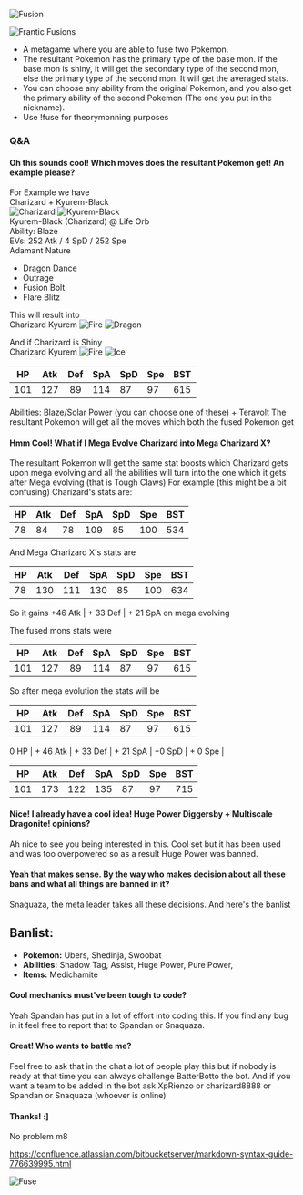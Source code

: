 ![Fusion](https://68.media.tumblr.com/d966aad89ea9b9e0dbf2e65800fd25d6/tumblr_o4w6xvNbnq1rxenr3o1_400.gif)

![Frantic Fusions](http://i.imgur.com/5CUMewQ.png)  
- A metagame where you are able to fuse two Pokemon.    
- The resultant Pokemon has the primary type of the base mon. If the base mon is shiny, it will get the secondary type of the second mon, else the primary type of the second mon. It will get the averaged stats.    
- You can choose any ability from the original Pokemon, and you also get the primary ability of the second Pokemon (The one you put in the nickname).    
- Use !fuse for theorymonning purposes    

### Q&A   
#### Oh this sounds cool! Which moves does the resultant Pokemon get! An example please?    
For Example we have   
Charizard + Kyurem-Black    
![Charizard](http://www.pokestadium.com/sprites/xy/charizard.gif) 
![Kyurem-Black](http://www.pokestadium.com/sprites/xy/kyurem-black.gif)   
Kyurem-Black (Charizard) @ Life Orb   
Ability: Blaze    
EVs: 252 Atk / 4 SpD / 252 Spe  
Adamant Nature  
- Dragon Dance  
- Outrage  
- Fusion Bolt  
- Flare Blitz

This will result into   
Charizard Kyurem
![Fire](http://play.pokemonshowdown.com/sprites/types/Fire.png)
![Dragon](http://play.pokemonshowdown.com/sprites/types/Dragon.png)

And if Charizard is Shiny   
Charizard Kyurem
![Fire](http://play.pokemonshowdown.com/sprites/types/Fire.png)
![Ice](http://play.pokemonshowdown.com/sprites/types/Ice.png)

| HP | Atk | Def | SpA | SpD | Spe | BST |
|-------------|-------------|:-----------:|--------------|--------------|--------------|---------|
| 101 | 127 | 89 | 114 | 87 | 97 | 615 | 

Abilities: Blaze/Solar Power (you can choose one of these) + Teravolt 
The resultant Pokemon will get all the moves which both the fused Pokemon get
#### Hmm Cool! What if I Mega Evolve Charizard into Mega Charizard X?   
The resultant Pokemon will get the same stat boosts which Charizard gets upon mega evolving and all the abilities will turn into the one which it gets after Mega evolving (that is Tough Claws)
For example (this might be a bit confusing) 
Charizard's stats are:

| HP | Atk | Def | SpA | SpD | Spe | BST |
|-------------|-------------|:-----------:|--------------|--------------|--------------|---------|
| 78 | 84 | 78 | 109 | 85 | 100 | 534 | 

And Mega Charizard X's stats are 

| HP | Atk | Def | SpA | SpD | Spe | BST |
|-------------|-------------|:-----------:|--------------|--------------|--------------|---------|
| 78 | 130 | 111 | 130 | 85 | 100 | 634 | 

So it gains +46 Atk | + 33 Def | + 21 SpA on mega evolving

The fused mons stats were

| HP | Atk | Def | SpA | SpD | Spe | BST |
|-------------|-------------|:-----------:|--------------|--------------|--------------|---------|
| 101 | 127 | 89 | 114 | 87 | 97 | 615 | 

So after mega evolution the stats will be 

| HP | Atk | Def | SpA | SpD | Spe | BST |
|-------------|-------------|:-----------:|--------------|--------------|--------------|---------|
| 101 | 127 | 89 | 114 | 87 | 97 | 615 | 

 0 HP | + 46 Atk | + 33 Def | + 21 SpA | +0 SpD | + 0 Spe |

| HP | Atk | Def | SpA | SpD | Spe | BST |
|-------------|-------------|:-----------:|--------------|--------------|--------------|---------|
| 101 | 173 | 122 | 135 | 87 | 97 | 715 | 

#### Nice! I already have a cool idea! Huge Power Diggersby + Multiscale Dragonite! opinions?  
Ah nice to see you being interested in this. Cool set but it has been used and was too overpowered so as a result Huge Power was banned.

#### Yeah that makes sense. By the way who makes decision about all these bans and what all things are banned in it?  
Snaquaza, the meta leader takes all these decisions. And here's the banlist
## Banlist:
- **Pokemon:** Ubers, Shedinja, Swoobat
- **Abilities:** Shadow Tag, Assist, Huge Power, Pure Power, 
- **Items:** Medichamite

#### Cool mechanics must've been tough to code? 
Yeah Spandan has put in a lot of effort into coding this. If you find any bug in it feel free to report that to Spandan or Snaquaza.

#### Great! Who wants to battle me? 
Feel free to ask that in the chat a lot of people play this but if nobody is ready at that time you can always challenge BatterBotto the bot. And if you want a team to be added in the bot ask XpRienzo or charizard8888 or Spandan or Snaquaza (whoever is online)

#### Thanks! :] 
No problem m8

https://confluence.atlassian.com/bitbucketserver/markdown-syntax-guide-776639995.html

![Fuse](https://media3.giphy.com/media/NrfLjCPVOvJ6g/200w.gif#6)
